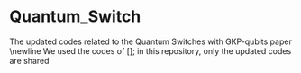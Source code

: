# Quantum_Switch
The updated codes related to the Quantum Switches with GKP-qubits paper
\newline
We used the codes of []; in this repository, only the updated codes are shared

